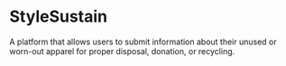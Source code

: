 # StyleSustain
A platform that allows users to submit information about their unused or worn-out apparel for proper disposal, donation, or recycling.
